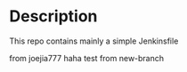 # Description

This repo contains mainly a simple Jenkinsfile

from joejia777 haha
test from new-branch


